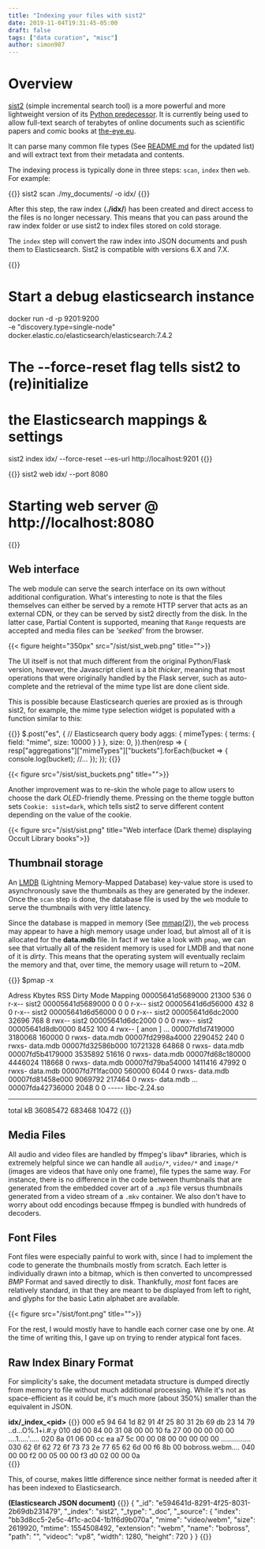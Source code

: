 ```yaml
---
title: "Indexing your files with sist2"
date: 2019-11-04T19:31:45-05:00
draft: false
tags: ["data curation", "misc"]
author: simon987
---
```



# Overview

[sist2](https://github.com/simon987/sist2) (simple incremental search tool) is a more powerful and more lightweight version of 
its [Python predecessor](https://github.com/simon987/Simple-Incremental-Search-Tool). 
It is currently being used to allow full-text search of terabytes of online documents such as scientific papers and comic books 
at [the-eye.eu](https://searchin.the-eye.eu/).

It can parse many common file types (See [README.md](https://github.com/simon987/sist2/blob/master/README.md#format-support) for 
the updated list) and will extract text from their metadata and contents.

The indexing process is typically done in three steps: `scan`, `index` then `web`.
For example:

{{<highlight bash>}}
sist2 scan ./my_documents/ -o idx/
{{</highlight>}}

After this step, the raw index (**./idx/**) has been created and direct access to the files is no longer necessary. 
This means that you can pass around the raw index folder or use sist2 to index files stored on cold storage.

The `index` step will convert the raw index into JSON documents and push them to Elasticsearch. Sist2 
is compatible with versions 6.X and 7.X.

{{<highlight bash>}}
# Start a debug elasticsearch instance
docker run -d -p 9201:9200 \
	-e "discovery.type=single-node" \
	docker.elastic.co/elasticsearch/elasticsearch:7.4.2

# The --force-reset flag tells sist2 to (re)initialize
#  the Elasticsearch mappings & settings
sist2 index idx/ --force-reset --es-url http://localhost:9201
{{</highlight>}}

{{<highlight bash>}}
sist2 web idx/ --port 8080
# Starting web server @ http://localhost:8080
{{</highlight>}}

## Web interface

The web module can serve the search interface on its own without additional configuration.
What's interesting to note is that the files themselves can either be served by a remote HTTP server that
acts as an external CDN, or they can be served by sist2 directly from the disk. In the latter case, Partial
Content is supported, meaning that `Range` requests are accepted and media files can be *'seeked'* from
the browser.

{{< figure height="350px" src="/sist/sist_web.png" title="">}}

The UI itself is not that much different from the original Python/Flask version, however, the Javascript
client is a bit *thicker*, meaning that most operations that were originally handled by the Flask server,
such as auto-complete and the retrieval of the mime type list are done client side.

This is possible because Elasticsearch queries are proxied as is through sist2, for example, the mime type
selection widget is populated with a function similar to this:

{{<highlight javascript>}}
$.post("es", {
	// Elasticsearch query body
    aggs: {
        mimeTypes: {
            terms: {
                field: "mime",
                size: 10000
            }
        }
    },
    size: 0,
}).then(resp => {
    resp["aggregations"]["mimeTypes"]["buckets"].forEach(bucket => {
		console.log(bucket);
		//...
	});
});
{{</highlight>}}

{{< figure src="/sist/sist_buckets.png" title="">}}

Another improvement was to re-skin the whole page to allow users to choose the dark *OLED*-friendly theme. Pressing on
the theme toggle button sets `Cookie: sist=dark`, which tells sist2 to serve different content depending on the value
of the cookie. 

{{< figure src="/sist/sist.png" title="Web interface (Dark theme) displaying Occult Library books">}}


## Thumbnail storage

An [LMDB](https://en.wikipedia.org/wiki/Lightning_Memory-Mapped_Database) (Lightning Memory-Mapped Database) 
key-value store is used to asynchronously save the thumbnails as they are generated by the indexer. 
Once the `scan` step is done, the database file is used by the `web` module to serve the thumbnails 
with very little latency.

Since the database is mapped in memory (See [mmap(2)](https://en.wikipedia.org/wiki/Mmap)),
the `web` process may appear to have a high memory usage under load,
but almost all of it is allocated for the **data.mdb** file. In fact if we take a look with `pmap`,
we can see that virtually all of the resident memory is used for LMDB and that none of it is *dirty*.
This means that the operating system will eventually reclaim the memory and that, over time, the memory usage will 
return to ~20M.

{{<highlight _>}}
$pmap -x <PID>

Adress           Kbytes     RSS   Dirty Mode  Mapping
00005641d5689000   21300     536       0 r-x-- sist2
00005641d5689000       0       0       0 r-x-- sist2
00005641d6d56000     432       8       0 r-x-- sist2
00005641d6d56000       0       0       0 r-x-- sist2
00005641d6dc2000   32696     768       8 rwx-- sist2
00005641d6dc2000       0       0       0 rwx-- sist2
00005641d8db0000    8452     100       4 rwx--   [ anon ]
...
00007fd1d7419000 3180068  160000       0 rwxs- data.mdb
00007fd2998a4000 2290452     240       0 rwxs- data.mdb
00007fd32586b000 10721328   64868       0 rwxs- data.mdb
00007fd5b4179000 3535892   51616       0 rwxs- data.mdb
00007fd68c180000 4446024  118668       0 rwxs- data.mdb
00007fd79ba54000 1411416   47992       0 rwxs- data.mdb
00007fd7f1fac000  560000    6044       0 rwxs- data.mdb
00007fd81458e000 9069792  217464       0 rwxs- data.mdb
...
00007fda42736000    2048       0       0 ----- libc-2.24.so
---------------- ------- ------- ------- 
total kB         36085472  683468   10472
{{</highlight>}}



## Media Files

All audio and video files are handled by ffmpeg's libav\* libraries, which is extremely helpful since
we can handle all `audio/*`, `video/*` and `image/*` (images are videos that have only one frame),  file
types the same way. 
For instance, there is no difference in the code between thumbnails that are generated from the embedded cover art of a `.mp3`
file versus thumbnails generated from a video stream of a `.mkv` container.  We also don't have to worry about
 odd encodings because ffmpeg is bundled with hundreds of decoders.

## Font Files

Font files were especially painful to work with, since I had to implement the code
to generate the thumbnails mostly from scratch. Each letter is individually drawn into
a bitmap, which is then converted to uncompressed *BMP* Format and saved directly to disk.
Thankfully, *most* font faces are relatively standard, in that they are meant 
to be displayed from left to right, and
glyphs for the basic Latin alphabet are available.

{{< figure src="/sist/font.png" title="">}}

For the rest, I would mostly have to handle each corner case one by one. At the
time of writing this, I gave up on trying to render atypical font faces. 

## Raw Index Binary Format

For simplicity's sake, the document metadata structure is dumped directly from memory to 
file without much additional processing. While it's not as space-efficient as it could be,
it's much more (about 350%) smaller than the equivalent in JSON. 

**idx/_index\_\<pid\>**
{{<highlight hexdump>}}
000  e5 94 64 1d 82 91 4f 25  80 31 2b 69 db 23 14 79  ..d...O%.1+i.#.y
010  dd 00 84 00 31 08 00 00  10 fa 27 00 00 00 00 00  ....1.....'.....
020  8a 01 06 00 cc ea a7 5c  00 00 08 00 00 00 00 00  .......\........
030  62 6f 62 72 6f 73 73 2e  77 65 62 6d 00 f6 8b 00  bobross.webm....
040  00 00 f2 00 05 00 00 f3  d0 02 00 00 0a         
{{</highlight>}}

This, of course, makes little difference since neither format is needed
after it has been indexed to Elasticsearch.

**(Elasticsearch JSON document)**
{{<highlight json>}}
{
  "_id": "e594641d-8291-4f25-8031-2b69db231479",
  "_index": "sist2",
  "_type": "_doc",
  "_source": {
    "index": "bb3d8cc5-2e5c-4f1c-ac04-1b1f6d9b070a",
    "mime": "video/webm",
    "size": 2619920,
    "mtime": 1554508492,
    "extension": "webm",
    "name": "bobross",
    "path": "",
    "videoc": "vp8",
    "width": 1280,
    "height": 720
  }
}
{{</highlight>}}
